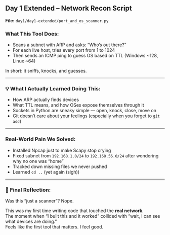 ##  Day 1 Extended – Network Recon Script

**File:** `day1/day1-extended/port_and_os_scanner.py`

### What This Tool Does:
- Scans a subnet with ARP and asks: “Who’s out there?”
- For each live host, tries every port from 1 to 1024
- Then sends an ICMP ping to guess OS based on TTL (Windows ~128, Linux ~64)

In short: it sniffs, knocks, and guesses.

---

### 💡 What I Actually Learned Doing This:
- How ARP actually finds devices 
- What TTL means, and how OSes expose themselves through it
- Sockets in Python are sneaky simple — open, knock, close, move on
- Git doesn’t care about your feelings (especially when you forget to `git add`)

---

###  Real-World Pain We Solved:
-  Installed Npcap just to make Scapy stop crying
-  Fixed subnet from `192.168.1.0/24` to `192.168.56.0/24` after wondering why no one was “home”
-  Tracked down missing files we never pushed
-  Learned `cd ..` (yet again (sigh))

---

### 🧘 Final Reflection:
Was this “just a scanner”? Nope.

This was my first time writing code that touched the **real network**.  
The moment when “I built this and it worked” collided with “wait, I can see what devices are doing.”  
Feels like the first tool that matters.
I feel good.